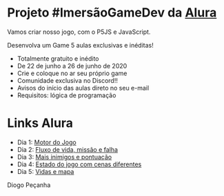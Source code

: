 # Projeto #ImersãoGameDev da [Alura](https://www.alura.com.br/imersao-gamedev-javascript/)
Vamos criar nosso jogo, com o P5JS e JavaScript.

Desenvolva um Game
5 aulas exclusivas e inéditas!

- Totalmente gratuito e inédito
- De 22 de junho a 26 de junho de 2020
- Crie e coloque no ar seu próprio game
- Comunidade exclusiva no Discord!!
- Avisos do início das aulas direto no seu e-mail
- Requisitos: lógica de programação

# Links Alura
- Dia 1: [Motor do Jogo](https://www.youtube.com/watch?v=8glxH8aS7ko&feature=emb_title)
- Dia 2: [Fluxo de vida, missão e falha](https://www.youtube.com/watch?v=tlkOFTWIrCo)
- Dia 3: [Mais inimigos e pontuação](https://www.youtube.com/watch?v=IuVlkxZd4GE&feature=emb_title)
- Dia 4: [Estado do jogo com cenas diferentes](https://www.youtube.com/watch?v=2nETUc4MCZo&feature=emb_title) 
- Dia 5: [Vidas e mapa](https://www.youtube.com/watch?v=HD1knuq2v2g&feature=emb_title)

Diogo Peçanha